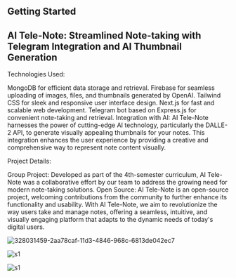 ## Getting Started
## AI Tele-Note: Streamlined Note-taking with Telegram Integration and AI Thumbnail Generation


Technologies Used:

MongoDB for efficient data storage and retrieval.
Firebase for seamless uploading of images, files, and thumbnails generated by OpenAI.
Tailwind CSS for sleek and responsive user interface design.
Next.js for fast and scalable web development.
Telegram bot based on Express.js for convenient note-taking and retrieval.
Integration with AI:
AI Tele-Note harnesses the power of cutting-edge AI technology, particularly the DALLE-2 API, to generate visually appealing thumbnails for your notes. This integration enhances the user experience by providing a creative and comprehensive way to represent note content visually.

Project Details:

Group Project: Developed as part of the 4th-semester curriculum, AI Tele-Note was a collaborative effort by our team to address the growing need for modern note-taking solutions.
Open Source: AI Tele-Note is an open-source project, welcoming contributions from the community to further enhance its functionality and usability.
With AI Tele-Note, we aim to revolutionize the way users take and manage notes, offering a seamless, intuitive, and visually engaging platform that adapts to the dynamic needs of today's digital users.


![328031459-2aa78caf-11d3-4846-968c-6813de042ec7](https://github.com/harshi-thakur/ai-notes/assets/164986517/4b69b7e8-ac5a-4c4f-babe-f331db20a5a5)

![s1](https://github.com/harshi-thakur/ai-notes/assets/164986517/975a9082-2dd9-4458-b646-3127e98f13bd)

![s1](https://github.com/harshi-thakur/ai-notes/assets/164986517/2076accc-a005-4731-a17e-1387890a6bd4)

